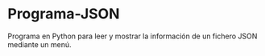 # Programa-JSON
Programa en Python para leer y mostrar la información de un fichero JSON mediante un menú.
